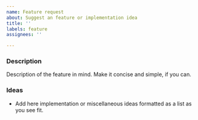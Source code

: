 ```yaml
---
name: Feature request
about: Suggest an feature or implementation idea
title: ''
labels: feature
assignees: ''

---
```


### Description

Description of the feature in mind. Make it concise and simple, if you can.

### Ideas

- Add here implementation or miscellaneous ideas formatted as a list  as you see fit.
